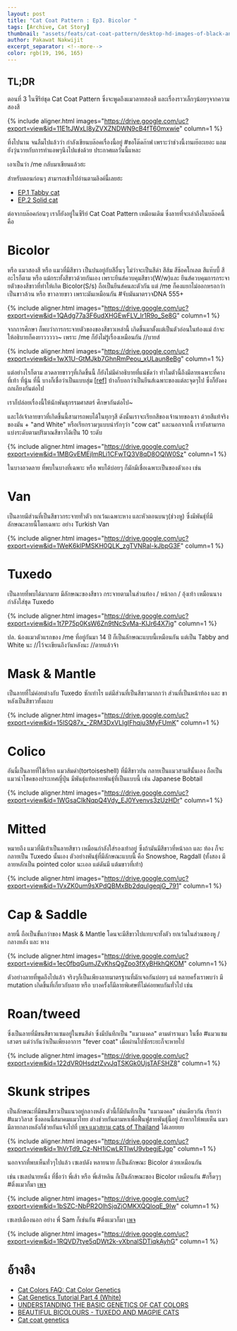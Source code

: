 ```yaml
---
layout: post
title: "Cat Coat Pattern : Ep3. Bicolor "
tags: [Archive, Cat Story]
thumbnail: "assets/feats/cat-coat-pattern/desktop-hd-images-of-black-and-white-cat.jpg"
author: Pakawat Nakwijit
excerpt_separator: <!--more-->
color: rgb(19, 196, 165)
---
```


## TL;DR

ตอนที่ 3 ในซีรีย์ชุด Cat Coat Pattern ซึ่งจะพูดถึงแมวลายสองสี และเรื่องราวเล็กๆน้อยๆจากความสองสี

<!--more-->

{% include aligner.html images="https://drive.google.com/uc?export=view&id=11E1tJWxLI8yZVXZNDWN9cB4fT60mxwie" column=1 %}

ทิ้งไปนาน จนลืมไปแล้วว่า กำลังเขียนบล๊อคเรื่องนี้อยู่ <span class="tag-en">#ขอโต๊ดก๊าฟ</span> เพราะว่าช่วงนี้งานเย๊อะเยอะ แถมยังวุ่นวายกับการทำแอพๆนึงไปแข่งด้วย ประกาศผลวันนี้แหละ

เอาเป็นว่า /me กลับมาเขียนแล้วฮะ

สำหรับตอนก่อนๆ สามารถเข้าไปอ่านตามลิงค์นี้เลยฮะ

* [EP.1 Tabby cat](http://wp.curve.in.th/tabby)
* [EP.2 Solid cat](http://wp.curve.in.th/solid)

ต่อจากบล๊อคก่อนๆ เราก็ยังอยู่ในซีรีย์ Cat Coat Pattern เหมือนเดิม ซึ่งลายที่จะเล่าถึงในบล๊อคนี้ คือ

# Bicolor

หรือ แมวสองสี หรือ แมวที่มีสีขาว เป็นปนอยู่กับสีอื่นๆ ไม่ว่าจะเป็นสีดำ สีส้ม สีช๊อคโกเลต สีแท๊บบี้ สีอะไรก็ตาม หรือ แม้กระทั้งสีขาวด้วยกันเอง เพราะยีนส์ควบคุมสีขาว(W/w)และ ยีนส์ควบคุมการกระจายตัวของสีขาวที่ทำให้เกิด Bicolor(S/s) ถือเป็นยีนส์คนละตัวกัน แต่ /me ก็คงแยกไม่ออกหรอกว่าเป็นขาวล้วน หรือ ขาวลายขาว เพราะมันเหมือนกัน <span class="tag-en">#จับมันมาตรวจDNA</span> 555+

{% include aligner.html images="https://drive.google.com/uc?export=view&id=1QAdg77a3F6udXHGEwFLV_lr1R9o_Se8G" column=1 %}

จากการศึกษา ก็พบว่าการกระจายตัวของของสีขาวเหล่านี้ เกิดขึ้นมาตั้งแต่เป็นตัวอ่อนในท้องแม่ ถ้าจะให้อธิบายก็คงยาววววว~ เพราะ /me ก็ยังไม่รู้เรื่องเหมือนกัน //บายส์

{% include aligner.html images="https://drive.google.com/uc?export=view&id=1wX1U-GtMJkb7GhnRmPeou_xULaun8eBg" column=1 %}

แต่อย่างไรก็ตาม ลวดลายขาวๆที่เกิดขึ้นนี้ ก็ยังไม่มีคำอธิบายที่แน่ชัดว่า ทำไมตัวนี้ถึงมีลายเฉพาะที่คาง ที่เท้า ที่นู้น ที่นี้ บางก็เชื่อว่าเป็นแบบสุ่ม [[ref]](http://gizmodo.com/weve-been-completely-wrong-about-how-cats-get-their-bla-1751328727) บ้างก็บอกว่าเป็นยีนส์เฉพาะของแต่ละจุดๆไป ซึ่งก็ยังคงถกเถียงกันต่อไป

เราก็ปล่อยเรื่องนี้ให้นักพันธุกรรมศาสตร์ ศึกษากันต่อไป~

และไอ้เจ้าลายขาวที่เกิดขึ้นนี้สามารถพบได้ในทุกๆสี ดังนั้นเราจะเรียกสีของเจ้านายของเรา ด้วยสีแท้จริงของมัน + "and White" หรือเรียกรวมๆแบบน่ารักๆว่า "cow cat" และนอกจากนี้ เรายังสามารถแบ่งระดับตามปริมาณสีขาวได้เป็น 10 ระดับ

{% include aligner.html images="https://drive.google.com/uc?export=view&id=1MBGvEMEjImRLi1CFwTQ3V8qD8OQlW0Sz" column=1 %}

ในบางลวดลาย ที่พบในบางที่เฉพาะ หรือ พบได้บ่อยๆ ก็มักมีเชื่อเฉพาะเป็นของตัวเอง เช่น

# Van
เป็นลายมีส่วนที่เป็นสีขาวกระจายทั่วตัว ยกเว้นเฉพาะหาง และหัวตอนบนๆ(ช่วงหู) ซึ่งมีพันธุ์ที่มีลักษณะลายนี้โดยเฉพาะ อย่าง Turkish Van

{% include aligner.html images="https://drive.google.com/uc?export=view&id=1WeK6klPMSKH0QLK_zgTVNRal-kJbpG3F" column=1 %}

# Tuxedo
เป็นลายที่พบได้มากมาย มีลักษณะของสีขาว กระจายตามในส่วนท้อง / หน้าอก / อุ้งเท้า เหมือนนางกำลังใส่ชุด Tuxedo

{% include aligner.html images="https://drive.google.com/uc?export=view&id=1t7P75p0KsW6Zn9tNcSvMa-KlJr64X7ig" column=1 %}

ปล. น้องแมวตัวแรกของ /me ที่อยู่กันมา 14 ปี ก็เป็นลักษณะแบบนี้เหมือนกัน แต่เป็น Tabby and White นะ //ไว้จะเขียนถึงวันหลังนะ //ตายแล้วจ้า

# Mask & Mantle
เป็นลายที่ไม่ค่อยต่างกับ Tuxedo ซักเท่าไร แต่มีส่วนที่เป็นสีขาวมากกว่า ส่วนที่เป็นหน้าท้อง และ ขาหลังเป็นสีขาวทั้งแถบ

{% include aligner.html images="https://drive.google.com/uc?export=view&id=15lSQ87x_-ZRM3DxVLIgIFhqju3MyFUmK" column=1 %}

# Colico
อันนี้เป็นลายที่ใช้เรียก แมวส้มดำ(tortoiseshell) ที่มีสีขาวปน กลายเป็นแมวสามสีนั้นเอง ถือเป็นแมวนำโชคของประเทศญี่ปุ่น มีพันธุ์แท้หลายพันธุ์ที่เป็นแบบนี้ เช่น Japanese Bobtail

{% include aligner.html images="https://drive.google.com/uc?export=view&id=1WGsaCIkNqpQ4Vdy_EJ0Yvenvs3zUzHDr" column=1 %}

# Mitted
หมายถึง แมวที่มีเท้าเป็นลายสีขาว เหมือนกำลังใส่รองเท้าอยู่ ซึ่งถ้ามันมีสีขาวที่หน้าอก และ ท้อง ก็จะกลายเป็น Tuxedo นั้นเอง ตัวอย่างพันธุ์ที่มีลักษณะแบบนี้ คือ Snowshoe, Ragdall (ทั้งสอง มีลายหลักเป็น pointed color นะเออ แต่ดันมี แต้มขาวที่เท้า)

{% include aligner.html images="https://drive.google.com/uc?export=view&id=1VxZK0um9sXPdQBMxBb2dquIgeqjG_791" column=1 %}

# Cap & Saddle
ลายนี้ ถือเป็นขั้นกว่าของ Mask & Mantle โดนจะมีสีขาวไปแทบจะทั้งตัว ยกเว้นในส่วนของหู / กลางหลัง และ หาง

{% include aligner.html images="https://drive.google.com/uc?export=view&id=1ec0fbqGumJZvKhsQgZpo3fXyBHkhQKOM" column=1 %}

ตัวอย่างลายที่พูดถึงไปแล้ว จริงๆก็เป็นเพียงลายมาตรฐานที่มักเจอกันบ่อยๆ แต่ หลายครั้งเราพบว่า มี mutation เกิดขึ้นที่เกี่ยวกับลาย หรือ บางครั้งก็มีลายพิเศษที่ไม่ค่อยพบกันทั่วไป เช่น

# Roan/tweed
ซึ่งเป็นลายที่มีขนสีขาวแซมอยู่ในขนสีดำ ซึ่งมีบันทึกเป็น "แมวมงคล" ตามตำราแมว ในชื่อ <span class="tag-en">#แมวแซมเสวตร</span> แต่ว่ากันว่าเป็นเพียงอาการ "fever coat" เมื่อผ่านไปซักระยะก็จะหายไป

{% include aligner.html images="https://drive.google.com/uc?export=view&id=122dVR0HsdztZvvJqTSKGk0UjsTAFSHZ8" column=1 %}

# Skunk stripes

เป็นลักษณะที่มีขนสีขาวเป็นแนวอยู่กลางหลัง ตัวนี้ก็มีบันทึกเป็น "แมวมงคล" เช่นเดียวกัน เรียกว่า <span class="tag-en">#แมววิลาส</span> ซึ่งตอนนี้สมาคมแมวไทย ต่างช่วยกันตามหาเพื่อฟื้นฟูสายพันธุ์นี้อยู่ ถ้าหากให้พบเห็น แมวมีลายกลางหลังก็ช่วยกันแจ้งไปที่ [เพจ แมวสยาม cats of Thailand](https://www.facebook.com/CatSiamCountry) ได้เลยยยย

{% include aligner.html images="https://drive.google.com/uc?export=view&id=1hVrTd9_Cz-NH1iCwLRTlwU9vbegjEJgp" column=1 %}

นอกจากที่พบเห็นทั่วๆไปแล้ว เซเลปดัง หลายนาย ก็เป็นลักษณะ Bicolor ด้วยเหมือนกัน

เช่น เซเลปนายหนึ่ง ที่ชื่อว่า พี่เส้า หรือ พี่เส้าหลิน ก็เป็นลักษณะของ Bicolor เหมือนกัน <span class="tag-en">#กรี๊ดๆๆ</span> <span class="tag-en">#ติ่งแมวก็มา</span> [เพจ](https://www.facebook.com/theycallmemeaow)

{% include aligner.html images="https://drive.google.com/uc?export=view&id=1bSZC-NbPR2OlhSjqZjOMKXQQloqE_9Iw" column=1 %}

เซเลปเมืองนอก อย่าง พี่ Sam ก็เช่นกัน <span class="tag-en">#ติ่งแมวก็มา</span> [เพจ](https://www.facebook.com/Samhaseyebrows)

{% include aligner.html images="https://drive.google.com/uc?export=view&id=1RQVD7tye5qDWt2k-vXbnalSDTiqkAyhG" column=1 %}


# อ้างอิง
* [Cat Colors FAQ: Cat Color Genetics](http://www.fanciers.com/other-faqs/color-genetics.html)
* [Cat Genetics Tutorial Part 4 (White)](http://spotted-tabby-cat.deviantart.com/art/Cat-Genetics-Tutorial-Part-4-White-501908188)
* [UNDERSTANDING THE BASIC GENETICS OF CAT COLORS](http://kids.cfa.org/understanding-cat-colors.pdf)
* [BEAUTIFUL BICOLOURS - TUXEDO AND MAGPIE CATS](http://messybeast.com/bicolours.htm)
* [Cat coat genetics](https://en.wikipedia.org/wiki/Cat_coat_genetics)